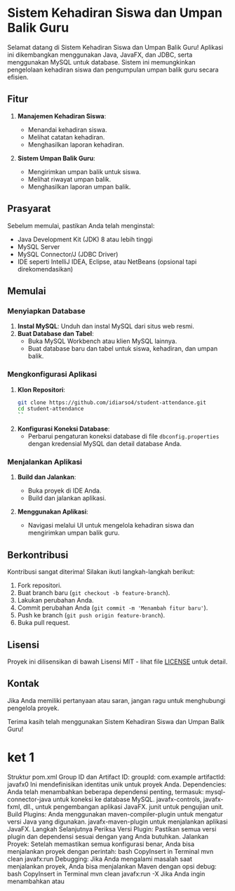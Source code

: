 # Sistem Kehadiran Siswa dan Umpan Balik Guru

Selamat datang di Sistem Kehadiran Siswa dan Umpan Balik Guru! Aplikasi ini dikembangkan menggunakan Java, JavaFX, dan JDBC, serta menggunakan MySQL untuk database. Sistem ini memungkinkan pengelolaan kehadiran siswa dan pengumpulan umpan balik guru secara efisien.

## Fitur

1. **Manajemen Kehadiran Siswa**:
   - Menandai kehadiran siswa.
   - Melihat catatan kehadiran.
   - Menghasilkan laporan kehadiran.

2. **Sistem Umpan Balik Guru**:
   - Mengirimkan umpan balik untuk siswa.
   - Melihat riwayat umpan balik.
   - Menghasilkan laporan umpan balik.

## Prasyarat

Sebelum memulai, pastikan Anda telah menginstal:

- Java Development Kit (JDK) 8 atau lebih tinggi
- MySQL Server
- MySQL Connector/J (JDBC Driver)
- IDE seperti IntelliJ IDEA, Eclipse, atau NetBeans (opsional tapi direkomendasikan)

## Memulai

### Menyiapkan Database

1. **Instal MySQL**: Unduh dan instal MySQL dari situs web resmi.
2. **Buat Database dan Tabel**:
   - Buka MySQL Workbench atau klien MySQL lainnya.
   - Buat database baru dan tabel untuk siswa, kehadiran, dan umpan balik.

### Mengkonfigurasi Aplikasi

1. **Klon Repositori**:
   ```bash
   git clone https://github.com/idiarso4/student-attendance.git
   cd student-attendance
   ``

2. **Konfigurasi Koneksi Database**:
   - Perbarui pengaturan koneksi database di file `dbconfig.properties` dengan kredensial MySQL dan detail database Anda.

### Menjalankan Aplikasi

1. **Build dan Jalankan**:
   - Buka proyek di IDE Anda.
   - Build dan jalankan aplikasi.

2. **Menggunakan Aplikasi**:
   - Navigasi melalui UI untuk mengelola kehadiran siswa dan mengirimkan umpan balik guru.

## Berkontribusi

Kontribusi sangat diterima! Silakan ikuti langkah-langkah berikut:

1. Fork repositori.
2. Buat branch baru (`git checkout -b feature-branch`).
3. Lakukan perubahan Anda.
4. Commit perubahan Anda (`git commit -m 'Menambah fitur baru'`).
5. Push ke branch (`git push origin feature-branch`).
6. Buka pull request.

## Lisensi

Proyek ini dilisensikan di bawah Lisensi MIT - lihat file [LICENSE](LICENSE) untuk detail.

## Kontak

Jika Anda memiliki pertanyaan atau saran, jangan ragu untuk menghubungi pengelola proyek.

Terima kasih telah menggunakan Sistem Kehadiran Siswa dan Umpan Balik Guru!

ket 1
=========

Struktur pom.xml
Group ID dan Artifact ID:
groupId: com.example
artifactId: javafx0
Ini mendefinisikan identitas unik untuk proyek Anda.
Dependencies:
Anda telah menambahkan beberapa dependensi penting, termasuk:
mysql-connector-java untuk koneksi ke database MySQL.
javafx-controls, javafx-fxml, dll., untuk pengembangan aplikasi JavaFX.
junit untuk pengujian unit.
Build Plugins:
Anda menggunakan maven-compiler-plugin untuk mengatur versi Java yang digunakan.
javafx-maven-plugin untuk menjalankan aplikasi JavaFX.
Langkah Selanjutnya
Periksa Versi Plugin:
Pastikan semua versi plugin dan dependensi sesuai dengan yang Anda butuhkan.
Jalankan Proyek:
Setelah memastikan semua konfigurasi benar, Anda bisa menjalankan proyek dengan perintah:
bash
CopyInsert in Terminal
mvn clean javafx:run
Debugging:
Jika Anda mengalami masalah saat menjalankan proyek, Anda bisa menjalankan Maven dengan opsi debug:
bash
CopyInsert in Terminal
mvn clean javafx:run -X
Jika Anda ingin menambahkan atau